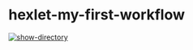 # hexlet-my-first-workflow

[![show-directory](https://github.com/denisholmov/hexlet-my-first-workflow/actions/workflows/show-directory.yml/badge.svg)](https://github.com/denisholmov/hexlet-my-first-workflow/actions/workflows/show-directory.yml)